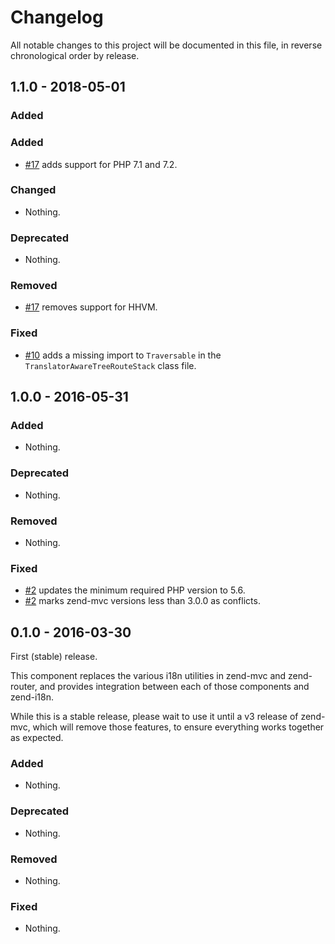 # Changelog

All notable changes to this project will be documented in this file, in reverse chronological order by release.

## 1.1.0 - 2018-05-01

### Added

### Added

- [#17](https://github.com/zendframework/zend-mvc-i18n/pull/17) adds support for PHP 7.1 and 7.2.

### Changed

- Nothing.

### Deprecated

- Nothing.

### Removed

- [#17](https://github.com/zendframework/zend-mvc-i18n/pull/17) removes support for HHVM.

### Fixed

- [#10](https://github.com/zendframework/zend-mvc-i18n/pull/10) adds a missing import to `Traversable` in the `TranslatorAwareTreeRouteStack` class file.

## 1.0.0 - 2016-05-31

### Added

- Nothing.

### Deprecated

- Nothing.

### Removed

- Nothing.

### Fixed

- [#2](https://github.com/zendframework/zend-mvc-i18n/pull/2) updates the
  minimum required PHP version to 5.6.
- [#2](https://github.com/zendframework/zend-mvc-i18n/pull/2) marks zend-mvc
  versions less than 3.0.0 as conflicts.

## 0.1.0 - 2016-03-30

First (stable) release.

This component replaces the various i18n utilities in zend-mvc and zend-router,
and provides integration between each of those components and zend-i18n.

While this is a stable release, please wait to use it until a v3 release of
zend-mvc, which will remove those features, to ensure everything works together
as expected.

### Added

- Nothing.

### Deprecated

- Nothing.

### Removed

- Nothing.

### Fixed

- Nothing.
